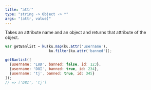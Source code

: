 ```yaml
---
title: "attr"
type: "string -> Object -> *"
args: "(attr, value)"
---
```


Takes an attribute name and an object and returns that attribute of the
object.

```javascript
var getBanlist = ku(ku.map(ku.attr('username'),
                    ku.filter(ku.attr('banned'));

getBanlist([
  {username: 'L8D', banned: false, id: 123},
  {username: 'D8I', banned: true, id: 234},
  {username: 'tj', banned: true, id: 345}
]);
// => ['D8I', 'tj']
```
